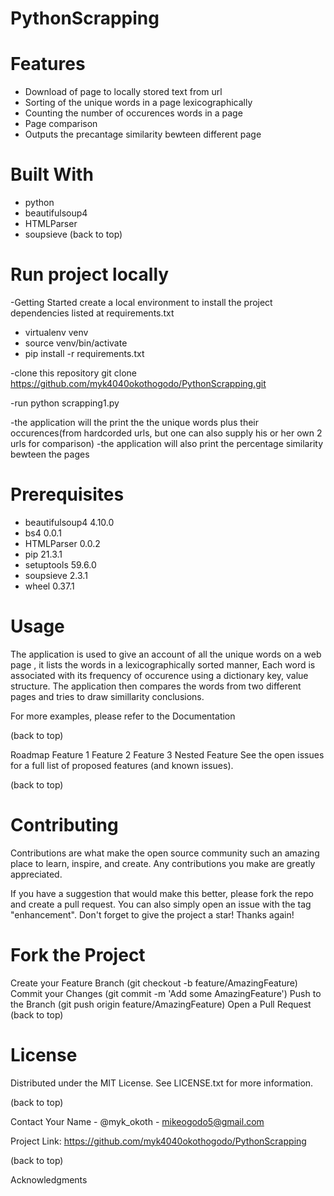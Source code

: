 # PythonScrapping

# Features

- Download of page to locally stored text from url
- Sorting of the unique words in a page lexicographically
- Counting the number of occurences words in a page
- Page comparison
- Outputs the precantage similarity bewteen different page

# Built With 
- python 
- beautifulsoup4 
- HTMLParser
- soupsieve
(back to top)

# Run project locally
-Getting Started create a local environment to install the project dependencies listed at requirements.txt 
   - virtualenv venv 
   - source venv/bin/activate 
   - pip install -r requirements.txt

-clone this repository git clone https://github.com/myk4040okothogodo/PythonScrapping.git

-run python scrapping1.py

-the application will the print the the unique words plus their occurences(from hardcorded urls, but one can also supply his or her own 2 urls for comparison)
-the application will also print the percentage similarity bewteen the pages

# Prerequisites

- beautifulsoup4 4.10.0
- bs4            0.0.1
- HTMLParser     0.0.2
- pip            21.3.1
- setuptools     59.6.0
- soupsieve      2.3.1
- wheel          0.37.1


# Usage
The application is used to give an account of all the unique words on a web page , it lists the words in a lexicographically sorted manner, Each word is associated with its frequency of occurence using a dictionary key, value structure.
The application then compares the words from two different pages and tries to draw simillarity conclusions.

For more examples, please refer to the Documentation

(back to top)

Roadmap Feature 1 Feature 2 Feature 3 Nested Feature See the open issues for a full list of proposed features (and known issues).

(back to top)

# Contributing 
Contributions are what make the open source community such an amazing place to learn, inspire, and create. Any contributions you make are greatly appreciated.

If you have a suggestion that would make this better, please fork the repo and create a pull request. You can also simply open an issue with the tag "enhancement". Don't forget to give the project a star! Thanks again!

# Fork the Project 
Create your Feature Branch (git checkout -b feature/AmazingFeature) 
Commit your Changes (git commit -m 'Add some AmazingFeature') 
Push to the Branch (git push origin feature/AmazingFeature) 
Open a Pull Request (back to top)

# License 
Distributed under the MIT License. See LICENSE.txt for more information.

(back to top)

Contact Your Name - @myk_okoth - mikeogodo5@gmail.com

Project Link: https://github.com/myk4040okothogodo/PythonScrapping

(back to top)

Acknowledgments
